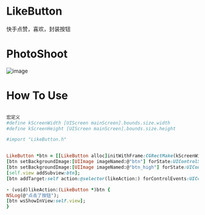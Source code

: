 # LikeButton
快手点赞，喜欢，封装按钮

# PhotoShoot
![image](https://github.com/Zws-China/.../blob/master/222.gif)


# How To Use

```ruby

宏定义
#define kScreenWidth [UIScreen mainScreen].bounds.size.width
#define kScreenHeight [UIScreen mainScreen].bounds.size.height  

#import "LikeButton.h"


LikeButton *btn = [[LikeButton alloc]initWithFrame:CGRectMake(kScreenWidth-20-50, kScreenHeight-20-50, 50, 50)];
[btn setBackgroundImage:[UIImage imageNamed:@"btn"] forState:UIControlStateNormal];
[btn setBackgroundImage:[UIImage imageNamed:@"btn_high"] forState:UIControlStateHighlighted];
[self.view addSubview:btn];
[btn addTarget:self action:@selector(likeAction:) forControlEvents:UIControlEventTouchUpInside];

- (void)likeAction:(LikeButton *)btn {
NSLog(@"点击了按钮");
[btn wsShowInView:self.view];
}



```
